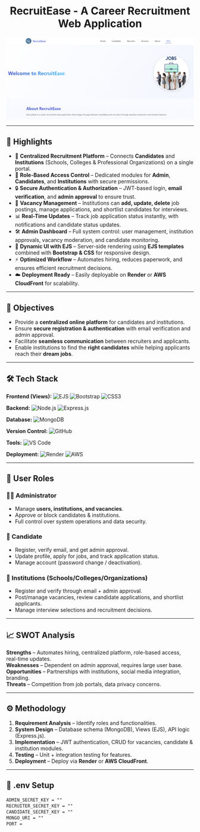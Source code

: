 <h1 align="center">RecruitEase - A Career Recruitment Web Application</h1>

<p align="center">
  <img src="/public/images/image.png" alt="Demo App" width="700"/>
</p>

---

## 🌟 Highlights

- 🏢 **Centralized Recruitment Platform** – Connects **Candidates** and **Institutions** (Schools, Colleges & Professional Organizations) on a single portal.  
- 👤 **Role-Based Access Control** – Dedicated modules for **Admin**, **Candidates**, and **Institutions** with secure permissions.  
- 🔒 **Secure Authentication & Authorization** – JWT-based login, **email verification**, and **admin approval** to ensure trust.  
- 📑 **Vacancy Management** – Institutions can **add, update, delete** job postings, manage applications, and shortlist candidates for interviews.  
- 📊 **Real-Time Updates** – Track job application status instantly, with notifications and candidate status updates.  
- 🛠️ **Admin Dashboard** – Full system control: user management, institution approvals, vacancy moderation, and candidate monitoring.  
- 🎨 **Dynamic UI with EJS** – Server-side rendering using **EJS templates** combined with **Bootstrap & CSS** for responsive design.  
- ⚡ **Optimized Workflow** – Automates hiring, reduces paperwork, and ensures efficient recruitment decisions.  
- ☁️ **Deployment Ready** – Easily deployable on **Render** or **AWS CloudFront** for scalability.  

---

## 🎯 Objectives

- Provide a **centralized online platform** for candidates and institutions.  
- Ensure **secure registration & authentication** with email verification and admin approval.  
- Facilitate **seamless communication** between recruiters and applicants.  
- Enable institutions to find the **right candidates** while helping applicants reach their **dream jobs**.  

---

## 🛠️ Tech Stack

**Frontend (Views):** ![EJS](https://img.shields.io/badge/EJS-FFB13B?style=flat&logo=ejs&logoColor=black) ![Bootstrap](https://img.shields.io/badge/Bootstrap-7952B3?style=flat&logo=bootstrap&logoColor=white) ![CSS3](https://img.shields.io/badge/CSS3-1572B6?style=flat&logo=css3&logoColor=white)  

**Backend:** ![Node.js](https://img.shields.io/badge/Node.js-43853D?style=flat&logo=node.js&logoColor=white) ![Express.js](https://img.shields.io/badge/Express.js-000000?style=flat&logo=express&logoColor=white)  

**Database:** ![MongoDB](https://img.shields.io/badge/MongoDB-4DB33D?style=flat&logo=mongodb&logoColor=white)  

**Version Control:** ![GitHub](https://img.shields.io/badge/GitHub-181717?style=flat&logo=github&logoColor=white)  

**Tools:** ![VS Code](https://img.shields.io/badge/VS%20Code-0078d7?style=flat&logo=visual-studio-code&logoColor=white)  

**Deployment:** ![Render](https://img.shields.io/badge/Render-46E3B7?style=flat&logo=render&logoColor=black) ![AWS](https://img.shields.io/badge/AWS-FF9900?style=flat&logo=amazon-aws&logoColor=white)  
 

---

## 🔑 User Roles

### 👨‍💼 Administrator
- Manage **users, institutions, and vacancies**.  
- Approve or block candidates & institutions.  
- Full control over system operations and data security.  

### 👤 Candidate
- Register, verify email, and get admin approval.  
- Update profile, apply for jobs, and track application status.  
- Manage account (password change / deactivation).  

### 🏢 Institutions (Schools/Colleges/Organizations)
- Register and verify through email + admin approval.  
- Post/manage vacancies, review candidate applications, and shortlist applicants.  
- Manage interview selections and recruitment decisions.  

---

## 📈 SWOT Analysis

**Strengths** – Automates hiring, centralized platform, role-based access, real-time updates.  
**Weaknesses** – Dependent on admin approval, requires large user base.  
**Opportunities** – Partnerships with institutions, social media integration, branding.  
**Threats** – Competition from job portals, data privacy concerns.  

---

## ⚙️ Methodology

1. **Requirement Analysis** – Identify roles and functionalities.  
2. **System Design** – Database schema (MongoDB), Views (EJS), API logic (Express.js).  
3. **Implementation** – JWT authentication, CRUD for vacancies, candidate & institution modules.  
4. **Testing** – Unit + integration testing for features.  
5. **Deployment** – Deploy via **Render** or **AWS CloudFront**.  

---

## 🧪 .env Setup

```env
ADMIN_SECRET_KEY = ""
RECRUITER_SECRET_KEY = ""
CANDIDATE_SECRET_KEY = ""
MONGO_URI = ""
PORT = 
